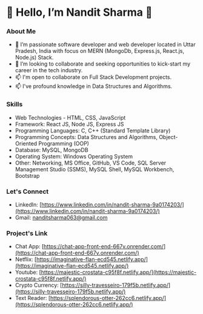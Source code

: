 # 👋 Hello, I’m Nandit Sharma 👋

### About Me
- 🌱 I’m passionate software developer and web developer located in Uttar Pradesh, India with focus on MERN (MongoDb, Express.js, React.js, Node.js) Stack.
- 🌱 I’m looking to collaborate and seeking opportunities to kick-start my career in the tech industry.
- 📫 I'm open to collaborate on Full Stack Development projects.
- 📫 I've profound knowledge in Data Structures and Algorithms.

### Skills
- Web Technologies - HTML, CSS, JavaScript
-	Framework: React JS, Node JS, Express JS
-	Programming Languages: C, C++ (Standard Template Library)              
-	Programming Concepts: Data Structures and Algorithms, Object-Oriented Programming (OOP)
-	Database: MySQL, MongoDB
-	Operating System: Windows Operating System
-	Other: Networking, MS Office, GitHub, VS Code, SQL Server Management Studio (SSMS), MySQL Shell, MySQL Workbench, Bootstrap

### Let's Connect
- LinkedIn: [https://www.linkedin.com/in/nandit-sharma-9a0174203/](https://www.linkedin.com/in/nandit-sharma-9a0174203/)
- Gmail: [nanditsharma063@gmail.com](mailto:nanditsharma063@gmail.com)


### Project's Link
- Chat App: [https://chat-app-front-end-667v.onrender.com/](https://chat-app-front-end-667v.onrender.com/) 
- Netflix: [https://imaginative-flan-ecd545.netlify.app/](https://imaginative-flan-ecd545.netlify.app/)
- Youtube: [https://majestic-crostata-c95f8f.netlify.app/](https://majestic-crostata-c95f8f.netlify.app/)
- Crypto Currency: [https://silly-travesseiro-179f5b.netlify.app/](https://silly-travesseiro-179f5b.netlify.app/)
- Text Reader: [https://splendorous-otter-262cc6.netlify.app/](https://splendorous-otter-262cc6.netlify.app/)


<!---
nandit9893/nandit9893 is a ✨ special ✨ repository because its `README.md` (this file) appears on your GitHub profile.
You can click the Preview link to take a look at your changes.
--->
